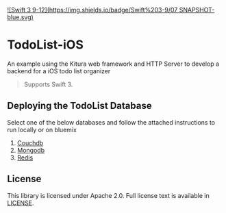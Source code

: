 [![Swift 3 9-12](https://img.shields.io/badge/Swift%203-9/07 SNAPSHOT-blue.svg)](https://swift.org/download/#snapshots)

# TodoList-iOS

An example using the Kitura web framework and HTTP Server to develop a backend for a iOS todo list organizer

> Supports Swift 3.

## Deploying the TodoList Database ##

Select one of the below databases and follow the attached instructions to run locally or on bluemix

1. [Couchdb](https://github.com/IBM-Swift/todolist-couchdb)
2. [Mongodb](https://github.com/IBM-Swift/todolist-mongodb)
3. [Redis](https://github.com/IBM-Swift/todolist-redis)

## License

This library is licensed under Apache 2.0. Full license text is available in [LICENSE](LICENSE).
